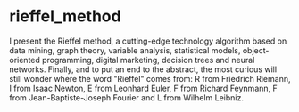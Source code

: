 # rieffel_method
I present the Rieffel method, a cutting-edge technology algorithm based on data mining, graph theory, variable analysis, statistical models, object-oriented programming, digital marketing, decision trees and neural networks. Finally, and to put an end to the abstract, the most curious will still wonder where the word "Rieffel" comes from: R from Friedrich Riemann, I from Isaac Newton, E from Leonhard Euler, F from Richard Feynmann, F from Jean-Baptiste-Joseph Fourier and L from Wilhelm Leibniz.
